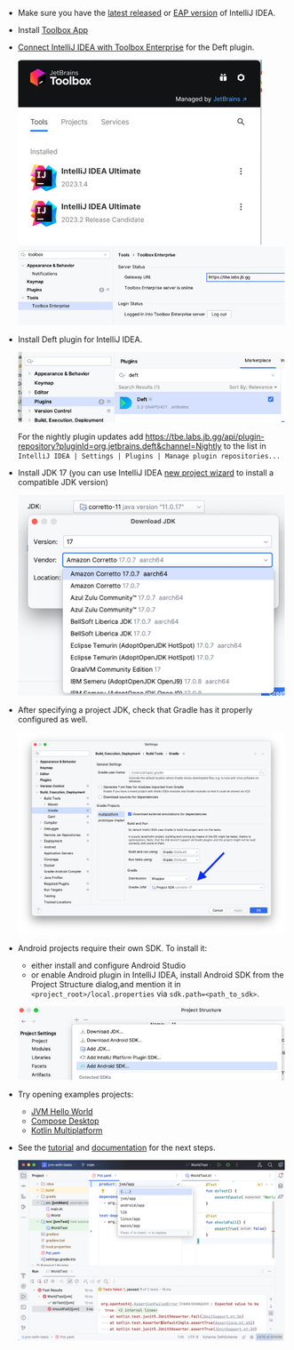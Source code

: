 - Make sure you have the [latest released](https://www.jetbrains.com/idea/download/) or [EAP version](https://www.jetbrains.com/idea/nextversion/) of IntelliJ IDEA.


- Install [Toolbox App](https://www.jetbrains.com/lp/toolbox/)

- [Connect IntelliJ IDEA with Toolbox Enterprise](https://tbe.labs.jb.gg/) for the Deft plugin.

  ![](images/tbe-app.png)
  ![](images/tbe-settings.png)


- Install Deft plugin for IntelliJ IDEA.
 
  ![](images/plugin.png)

  For the nightly plugin updates add https://tbe.labs.jb.gg/api/plugin-repository?pluginId=org.jetbrains.deft&channel=Nightly to the list in `IntelliJ IDEA | Settings | Plugins | Manage plugin repositories...`
  

- Install JDK 17 (you can use IntelliJ IDEA [new project wizard](https://www.jetbrains.com/help/idea/new-project-wizard.html#new-project-no-frameworks) to install a compatible JDK version)

  ![](images/jdk.png)


- After specifying a project JDK, check that Gradle has it properly configured as well.

  ![](images/gradle-settings.png)


- Android projects require their own SDK. To install it:
  - either install and configure Android Studio
  - or enable Android plugin in IntelliJ IDEA, install Android SDK from the Project Structure dialog,and mention it in `<project_root>/local.properties` via `sdk.path=<path_to_sdk>`.

  ![](images/android-sdk.png)


- Try opening examples projects:
  - [JVM Hello World](../examples/jvm-kotlin+java)
  - [Compose Desktop](../examples/compose-desktop)
  - [Kotlin Multiplatform](../examples/multiplatform)


- See the [tutorial](Tutorial.md) and [documentation](Documentation.md) for the next steps.

  ![](images/ide.png)
 



